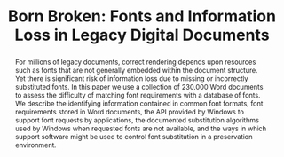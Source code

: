 ---
abstract: 'For millions of legacy documents, correct rendering depends upon resources
  such as fonts that are not generally embedded within the document structure. Yet
  there is significant risk of information loss due to missing or incorrectly substituted
  fonts. In this paper we use a collection of 230,000 Word documents to assess the
  difficulty of matching font requirements with a database of fonts. We describe the
  identifying information contained in common font formats, font requirements stored
  in Word documents, the API provided by Windows to support font requests by applications,
  the documented substitution algorithms used by Windows when requested fonts are
  not available, and the ways in which support software might be used to control font
  substitution in a preservation environment. '
creators:
- Brown, Geoffrey
- Woods, Kam
date: null
document_url: https://services.phaidra.univie.ac.at/api/object/o:294029/download
grand_parent: iPRES
institutions: []
keywords:
- san francisco
landing_page_url: https://phaidra.univie.ac.at/o:294029
language: eng
layout: publication
license: CC BY-SA 3.0 AT
notes_url: null
parent: iPRES 2009
publication_type: paper
size: 1351125
slides_url: null
source_name: iPRES
title: 'Born Broken: Fonts and Information Loss in Legacy Digital Documents'
year: 2009
---